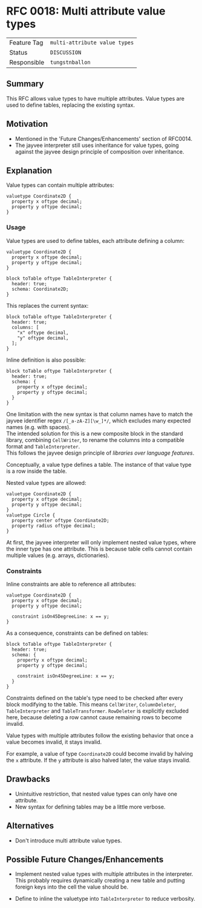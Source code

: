 <!--
SPDX-FileCopyrightText: 2025 Friedrich-Alexander-Universitat Erlangen-Nurnberg

SPDX-License-Identifier: AGPL-3.0-only
-->

# RFC 0018: Multi attribute value types

| | |
|---|---|
| Feature Tag | `multi-attribute value types` |
| Status | `DISCUSSION` | <!-- Possible values: DRAFT, DISCUSSION, ACCEPTED, REJECTED -->
| Responsible | `tungstnballon` |
<!-- 
  Status Overview:
  - DRAFT: The RFC is not ready for a review and currently under change. Feel free to already ask for feedback on the structure and contents at this stage.
  - DISCUSSION: The RFC is open for discussion. Usually, we open a PR to trigger discussions.
  - ACCEPTED: The RFC was accepted. Create issues to prepare implementation of the RFC.
  - REJECTED: The RFC was rejected. If another revision emerges, switch to status DRAFT.
-->

## Summary

This RFC allows value types to have multiple attributes.
Value types are used to define tables, replacing the existing syntax.

## Motivation

- Mentioned in the 'Future Changes/Enhancements' section of RFC0014.
- The jayvee interpreter still uses inheritance for value types, going against
  the jayvee design principle of composition over inheritance.

## Explanation

Value types can contain multiple attributes:
```jayvee
valuetype Coordinate2D {
  property x oftype decimal;
  property y oftype decimal;
}
```


### Usage

Value types are used to define tables, each attribute defining a column:
```jayvee
valuetype Coordinate2D {
  property x oftype decimal;
  property y oftype decimal;
}

block toTable oftype TableInterpreter {
  header: true;
  schema: Coordinate2D;
}
```
This replaces the current syntax:
```jayvee
block toTable oftype TableInterpreter {
  header: true;
  columns: [
    "x" oftype decimal,
    "y" oftype decimal,
  ];
}
```

Inline definition is also possible:
```jayvee
block toTable oftype TableInterpreter {
  header: true;
  schema: {
    property x oftype decimal;
    property y oftype decimal;
  }
}
```

One limitation with the new syntax is that column names have to match the jayvee
identifier regex `/[_a-zA-Z][\w_]*/`, which excludes many expected names (e.g.
with spaces).<br>
The intended solution for this is a new composite block in the standard library,
combining `CellWriter`, to rename the columns into a compatible format and
`TableInterpreter`.<br>
This follows the jayvee design principle of *libraries over language features*.

Conceptually, a value type defines a table. The instance of that value type is a
row inside the table.

Nested value types are allowed:
```jayvee
valuetype Coordinate2D {
  property x oftype decimal;
  property y oftype decimal;
}
valuetype Circle {
  property center oftype Coordinate2D;
  property radius oftype decimal;
}
```

At first, the jayvee interpreter will only implement nested value types, where the
inner type has one attribute. This is because table cells cannot contain
multiple values (e.g. arrays, dictionaries).

### Constraints

Inline constraints are able to reference all attributes:
```jayvee
valuetype Coordinate2D {
  property x oftype decimal;
  property y oftype decimal;

  constraint isOn45DegreeLine: x == y;
}
```

As a consequence, constraints can be defined on tables:
```jayvee
block toTable oftype TableInterpreter {
  header: true;
  schema: {
    property x oftype decimal;
    property y oftype decimal;

    constraint isOn45DegreeLine: x == y;
  }
}
```

Constraints defined on the table's type need to be checked after every
block modifying to the table.
This means `CellWriter`, `ColumnDeleter`, `TableInterpreter` and
`TableTransformer`.
`RowDeleter` is explicitly excluded here, because deleting a row cannot cause
remaining rows to become invalid.

Value types with multiple attributes follow the existing behavior that once a
value becomes invalid, it stays invalid.

For example, a value of type `Coordinate2D` could become invalid by halving the
`x` attribute. If the `y` attribute is also halved later, the value stays
invalid.

## Drawbacks

- Unintuitive restriction, that nested value types can only have one attribute.
- New syntax for defining tables may be a little more verbose.

## Alternatives

- Don't introduce multi attribute value types.

## Possible Future Changes/Enhancements

- Implement nested value types with multiple attributes in the interpreter. This
  probably requires dynamically creating a new table and putting foreign keys
  into the cell the value should be.

- Define to inline the valuetype into `TableInterpreter` to reduce verbosity.

